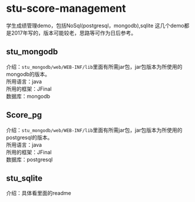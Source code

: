 # stu-score-management
学生成绩管理demo，包括NoSql(postgresql，mongodb),sqlite
这几个demo都是2017年写的，版本可能较老，思路等可作为日后参考。
## stu_mongodb
介绍：`stu_mongodb/web/WEB-INF/lib`里面有所需jar包，jar包版本为所使用的mongodb的版本。<br>
所用语言：java<br>
所用的框架：JFinal<br>
数据库：mongodb

## Score_pg
介绍：`stu_mongodb/web/WEB-INF/lib`里面有所需jar包，jar包版本为所使用的postgresql的版本。<br>
所用语言：java<br>
所用的框架：JFinal<br>
数据库：postgresql

## stu_sqlite
介绍：具体看里面的readme
